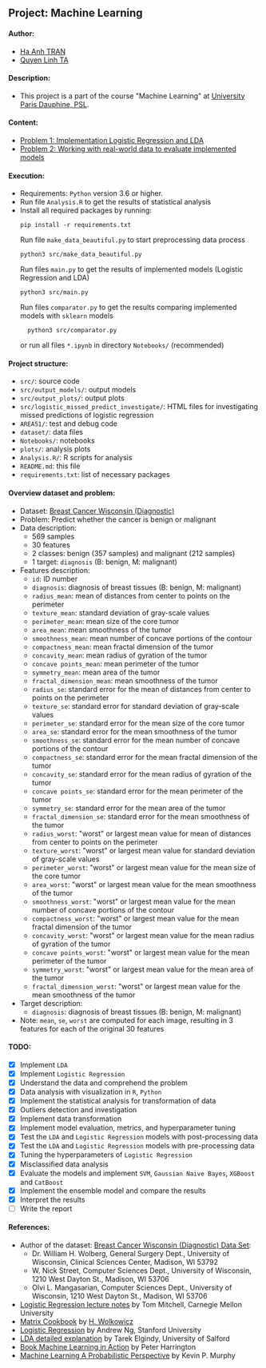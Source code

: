 ## Project: Machine Learning

#### Author:

* [Ha Anh TRAN](#)
* [Quyen Linh TA](#)

#### Description:

* This project is a part of the course "Machine Learning"
  at [University Paris Dauphine, PSL](https://dauphine.psl.eu/en/).

#### Content:

* [Problem 1: Implementation Logistic Regression and LDA](#)
* [Problem 2: Working with real-world data to evaluate implemented models](#)

#### Execution:

* Requirements: `Python` version 3.6 or higher.
* Run file `Analysis.R` to get the results of statistical analysis
* Install all required packages by running:
  ```
  pip install -r requirements.txt
  ```
  Run file `make_data_beautiful.py` to start preprocessing data process
  ```
  python3 src/make_data_beautiful.py
  ```
  Run files `main.py` to get the results of implemented models (Logistic Regression and LDA)
  ```
  python3 src/main.py
  ```
  Run files `comparator.py` to get the results comparing implemented models with `sklearn` models
  ```
    python3 src/comparator.py
  ```
  or run all files `*.ipynb` in directory `Notebooks/` (recommended)

#### Project structure:

* `src/`: source code
* `src/output_models/`: output models
* `src/output_plots/`: output plots
* `src/logistic_missed_predict_investigate/`: HTML files for investigating
  missed predictions of logistic regression
* `AREA51/`: test and debug code
* `dataset/`: data files
* `Notebooks/`: notebooks
* `plots/`: analysis plots
* `Analysis.R/`: R scripts for analysis
* `README.md`: this file
* `requirements.txt`: list of necessary packages

#### Overview dataset and problem:

* Dataset: [Breast Cancer Wisconsin (Diagnostic)](https://archive.ics.uci.edu/ml/datasets/breast+cancer+wisconsin+(diagnostic))
* Problem: Predict whether the cancer is benign or malignant
* Data description:
  * 569 samples
  * 30 features
  * 2 classes: benign (357 samples) and malignant (212 samples)
  * 1 target: `diagnosis` (B: benign, M: malignant)
* Features description:
  * `id`: ID number
  * `diagnosis`: diagnosis of breast tissues (B: benign, M: malignant)
  * `radius_mean`: mean of distances from center to points on the perimeter
  * `texture_mean`: standard deviation of gray-scale values
  * `perimeter_mean`: mean size of the core tumor
  * `area_mean`: mean smoothness of the tumor
  * `smoothness_mean`: mean number of concave portions of the contour
  * `compactness_mean`: mean fractal dimension of the tumor
  * `concavity_mean`: mean radius of gyration of the tumor
  * `concave points_mean`: mean perimeter of the tumor
  * `symmetry_mean`: mean area of the tumor
  * `fractal_dimension_mean`: mean smoothness of the tumor
  * `radius_se`: standard error for the mean of distances from center to points on the perimeter
  * `texture_se`: standard error for standard deviation of gray-scale values
  * `perimeter_se`: standard error for the mean size of the core tumor
  * `area_se`: standard error for the mean smoothness of the tumor
  * `smoothness_se`: standard error for the mean number of concave portions of the contour
  * `compactness_se`: standard error for the mean fractal dimension of the tumor
  * `concavity_se`: standard error for the mean radius of gyration of the tumor
  * `concave points_se`: standard error for the mean perimeter of the tumor
  * `symmetry_se`: standard error for the mean area of the tumor
  * `fractal_dimension_se`: standard error for the mean smoothness of the tumor
  * `radius_worst`: "worst" or largest mean value for mean of distances from center to points on the perimeter
  * `texture_worst`: "worst" or largest mean value for standard deviation of gray-scale values
  * `perimeter_worst`: "worst" or largest mean value for the mean size of the core tumor
  * `area_worst`: "worst" or largest mean value for the mean smoothness of the tumor
  * `smoothness_worst`: "worst" or largest mean value for the mean number of concave portions of the contour
  * `compactness_worst`: "worst" or largest mean value for the mean fractal dimension of the tumor
  * `concavity_worst`: "worst" or largest mean value for the mean radius of gyration of the tumor
  * `concave points_worst`: "worst" or largest mean value for the mean perimeter of the tumor
  * `symmetry_worst`: "worst" or largest mean value for the mean area of the tumor
  * `fractal_dimension_worst`: "worst" or largest mean value for the mean smoothness of the tumor
* Target description:
  * `diagnosis`: diagnosis of breast tissues (B: benign, M: malignant)
* Note: `mean`, `se`, `worst` are computed for each image, resulting in 3 features
  for each of the original 30 features

#### TODO:

* [x] Implement `LDA`
* [x] Implement `Logistic Regression`
* [x] Understand the data and comprehend the problem
* [x] Data analysis with visualization in `R`, `Python`
* [x] Implement the statistical analysis for transformation of data
* [x] Outliers detection and investigation
* [x] Implement data transformation
* [x] Implement model evaluation, metrics, and hyperparameter tuning
* [x] Test the `LDA` and `Logistic Regression` models with post-processing data
* [x] Test the `LDA` and `Logistic Regression` models with pre-processing data
* [x] Tuning the hyperparameters of `Logistic Regression`
* [x] Misclassified data analysis
* [x] Evaluate the models and implement `SVM`, `Gaussian Naive Bayes`, `XGBoost` and `CatBoost`
* [x] Implement the ensemble model and compare the results
* [x] Interpret the results
* [ ] Write the report

#### References:

* Author of the dataset: [Breast Cancer Wisconsin (Diagnostic) Data Set](https://archive.ics.uci.edu/ml/datasets/breast+cancer+wisconsin+(diagnostic)):
  * Dr. William H. Wolberg, General Surgery Dept., University of
    Wisconsin, Clinical Sciences Center, Madison, WI 53792
  * W. Nick Street, Computer Sciences Dept., University of
    Wisconsin, 1210 West Dayton St., Madison, WI 53706
  * Olvi L. Mangasarian, Computer Sciences Dept., University of
    Wisconsin, 1210 West Dayton St., Madison, WI 53706
* [Logistic Regression lecture notes](https://www.cs.cmu.edu/~tom/mlbook/NBayesLogReg.pdf) by Tom Mitchell, Carnegie Mellon University
* [Matrix Cookbook](https://www.math.uwaterloo.ca/~hwolkowi/matrixcookbook.pdf) by
  [H. Wolkowicz](https://www.math.uwaterloo.ca/~hwolkowi/)
* [Logistic Regression](https://www.coursera.org/learn/machine-learning/resources/2QZ9T) by Andrew Ng, Stanford University
* [LDA detailed explanation](https://usir.salford.ac.uk/id/eprint/52074/1/AI_Com_LDA_Tarek.pdf) by Tarek Elgindy, University of Salford
* [Book Machine Learning in Action](https://www.manning.com/books/machine-learning-in-action) by Peter Harrington
* [Machine Learning A Probabilistic Perspective](http://noiselab.ucsd.edu/ECE228/Murphy_Machine_Learning.pdf) by Kevin P. Murphy
